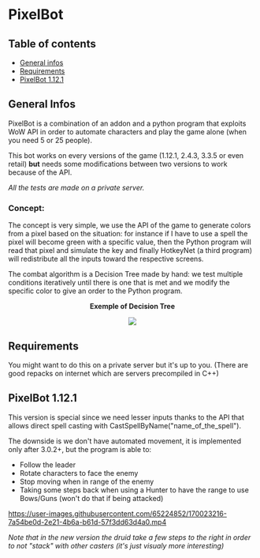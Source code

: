 # PixelBot

## Table of contents
* [General infos](#general-infos)
* [Requirements](#requirements)
* [PixelBot 1.12.1](#pixelbot-1121)

## General Infos

PixelBot is a combination of an addon and a python program that exploits WoW API in order to automate characters and play the game alone (when you need 5 or 25 people).

This bot works on every versions of the game (1.12.1, 2.4.3, 3.3.5 or even retail) **but** needs some modifications between two versions to work because of the API.

*All the tests are made on a private server.*


### Concept:

The concept is very simple, we use the API of the game to generate colors from a pixel based on the situation: for instance if I have to use a spell the pixel will become green with a specific value, then the Python program will read that pixel and simulate the key and finally HotkeyNet (a third program) will redistribute all the inputs toward the respective screens.

The combat algorithm is a Decision Tree made by hand: we test multiple conditions iteratively until there is one that is met and we modify the specific color to give an order to the Python program.

<p align="center"> <b>Exemple of Decision Tree</b> </p>
<p align="center">
<img src="https://www.nvidia.com/content/dam/en-zz/Solutions/glossary/data-science/xgboost/img-2.png">
</p>

## Requirements

You might want to do this on a private server but it's up to you. (There are good repacks on internet which are servers precompiled in C++)

## PixelBot 1.12.1

This version is special since we need lesser inputs thanks to the API that allows direct spell casting with CastSpellByName("name_of_the_spell").

The downside is we don't have automated movement, it is implemented only after 3.0.2+, but the program is able to:
* Follow the leader
* Rotate characters to face the enemy
* Stop moving when in range of the enemy
* Taking some steps back when using a Hunter to have the range to use Bows/Guns (won't do that if being attacked)

https://user-images.githubusercontent.com/65224852/170023216-7a54be0d-2e21-4b6a-b61d-57f3dd63d4a0.mp4

*Note that in the new version the druid take a few steps to the right in order to not "stack" with other casters (it's just visualy more interesting)*
